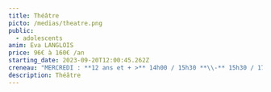 ```yaml
---
title: Théâtre
picto: /medias/theatre.png
public:
  - adolescents
anim: Eva LANGLOIS
price: 96€ à 160€ /an
starting_date: 2023-09-20T12:00:45.262Z
creneau: "MERCREDI : **12 ans et + >** 14h00 / 15h30 **\\-** 15h30 / 17h00"
description: Théâtre
---
```

